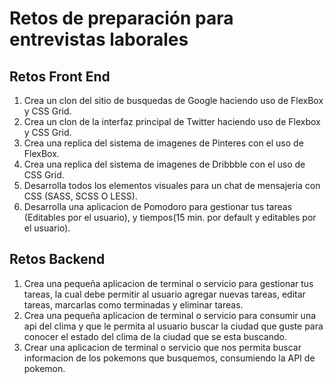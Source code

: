 # Retos de preparación para entrevistas laborales

## Retos Front End

1. Crea un clon del sitio de busquedas de Google haciendo uso de FlexBox y CSS Grid.
2. Crea un clon de la interfaz principal de Twitter haciendo uso de Flexbox y CSS Grid.
3. Crea una replica del sistema de imagenes de Pinteres con el uso de FlexBox.
4. Crea una replica del sistema de imagenes de Dribbble con el uso de CSS Grid.
5. Desarrolla todos los elementos visuales para un chat de mensajeria con CSS (SASS, SCSS O LESS).
6. Desarrolla una aplicacion de Pomodoro para gestionar tus tareas (Editables por el usuario), y tiempos(15 min. por default y editables por el usuario).

## Retos Backend

1. Crea una pequeña aplicacion de terminal o servicio para gestionar tus tareas, la cual debe permitir al usuario agregar nuevas tareas, editar tareas, marcarlas como terminadas y eliminar tareas.
2. Crea una pequeña aplicacion de terminal o servicio para consumir una api del clima y que le permita al usuario buscar la ciudad que guste para conocer el estado del clima de la ciudad que se esta buscando.
3. Crear una aplicacion de terminal o servicio que nos permita buscar informacion de los pokemons que busquemos, consumiendo la API de pokemon.
